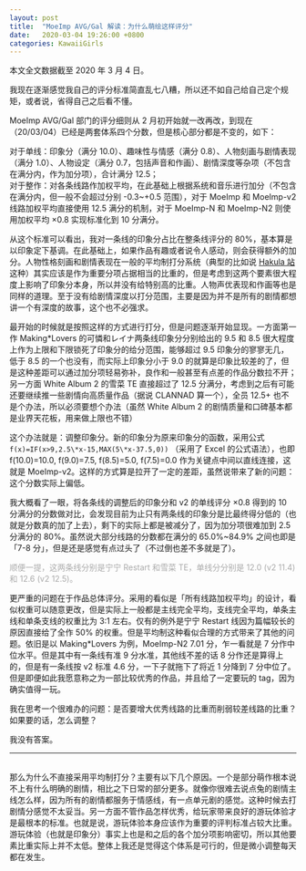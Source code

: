 ```yaml
---
layout: post
title:  "MoeImp AVG/Gal 解读：为什么萌绘这样评分"
date:   2020-03-04 19:26:00 +0800
categories: KawaiiGirls
---
```


本文全文数据截至 2020 年 3 月 4 日。

我现在逐渐感觉我自己的评分标准简直乱七八糟，所以还不如自己给自己定个规矩，或者说，省得自己之后看不懂。

MoeImp AVG/Gal 部门的评分细则从 2 月初开始就一改再改，到现在（20/03/04）已经是两套体系四个分数，但是核心部分都是不变的，如下：

对于单线：印象分（满分 10.0）、趣味性与情感（满分 0.8）、人物刻画与剧情表现（满分 1.0）、人物设定（满分 0.7，包括声音和作画）、剧情深度等杂项（不包含在满分内，作为加分项），合计满分 12.5；<br />
对于整作：对各条线路作加权平均，在此基础上根据系统和音乐进行加分（不包含在满分内，但一般不会超过分别 -0.3~+0.5 范围），对于 MoeImp 和 MoeImp-v2 线路加权平均直接使用 12.5 满分的机制，对于 MoeImp-N 和 MoeImp-N2 则使用加权平均 ×0.8 实现标准化到 10 分满分。

从这个标准可以看出，我对一条线的印象分占比在整条线评分的 80%，基本算是以印象定下基调。在此基础上，如果作品有趣或者说令人感动，则会获得额外的加分。人物性格刻画和剧情表现在一般的平均制打分系统（典型的比如说 [Hakula 站](https://hakula.xyz/avg/impression.html) 这种）其实应该是作为重要分项占据相当的比重的，但是考虑到这两个要素很大程度上影响了印象分本身，所以并没有给特别高的比重。人物声优表现和作画等也是同样的道理。至于没有给剧情深度以打分范围，主要是因为并不是所有的剧情都想讲一个有深度的故事，这个也不必强求。

最开始的时候就是按照这样的方式进行打分，但是问题逐渐开始显现。一方面第一作 Making\*Lovers 的可憐和レイナ两条线印象分分别给出的 9.5 和 8.5 很大程度上作为上限和下限锁死了印象分的给分范围，能够超过 9.5 印象分的寥寥无几，低于 8.5 的一个也没有，而实际上印象分小于 9.0 的就算是印象比较差的了，但是这种差距可以通过加分项轻易弥补，良作和一般甚至有点差的作品分数拉不开；另一方面 White Album 2 的雪菜 TE 直接超过了 12.5 分满分，考虑到之后有可能还要继续推一些剧情向高质量作品（据说 CLANNAD 算一个），全员 12.5+ 也不是个办法，所以必须要想个办法（虽然 White Album 2 的剧情质量和口碑基本都是业界天花板，用来做上限也不错）

这个办法就是：调整印象分。新的印象分为原来印象分的函数，采用公式 `f(x)=IF(x>9,2.5\*x-15,MAX(5\*x-37.5,0))` （采用了 Excel 的公式语法），也即 f(10.0)=10.0, f(9.0)=7.5, f(8.5)=5.0, f(7.5)=0.0 作为关键点中间以直线连接，这就是 MoeImp-v2。这样的方式算是拉开了一定的差距，虽然说带来了新的问题：这个分数实际上偏低。

我大概看了一眼，将各条线的调整后的印象分和 v2 的单线评分 ×0.8 得到的 10 分满分的分数做对比，会发现目前为止只有两条线的印象分是比最终得分低的（也就是分数真的加了上去），剩下的实际上都是被减分了，因为加分项很难加到 2.5 分满分的 80%。虽然说大部分线路的分数都在满分的 65.0%~84.9% 之间也即是「7-8 分」，但是还是感觉有点过头了（不过倒也差不多就是了）。

<p style="color: #AAAAAA">顺便一提，这两条线分别是宁宁 Restart 和雪菜 TE，单线分分别是 12.0 (v2 11.4) 和 12.6 (v2 12.5)。</p>

更严重的问题在于作品总体评分。采用的看似是「所有线路加权平均」的设计，看似权重可以随意更改，但是实际上一般都是主线完全平均，支线完全平均，单条主线和单条支线的权重比为 3:1 左右。仅有的例外是宁宁 Restart 线因为篇幅较长的原因直接给了全作 50% 的权重。但是平均制这种看似合理的方式带来了其他的问题。依旧是以 Making\*Lovers 为例，MoeImp-N2 7.01 分，乍一看就是 7 分作中位水平。但是其中有一条线有准 9 分水准，其他线不差的话 8 分作还是算得上的，但是有一条线按 v2 标准 4.6 分，一下子就拖下了将近 1 分降到 7 分中位了。但是即便如此我愿意称之为一部比较优秀的作品，并且给了一定要玩的 tag，因为确实值得一玩。

我在思考一个很难办的问题：是否要增大优秀线路的比重而削弱较差线路的比重？如果要的话，怎么调整？

我没有答案。

---

<br />那么为什么不直接采用平均制打分？主要有以下几个原因。一个是部分萌作根本说不上有什么明确的剧情，相比之下日常的部分更多。就像你很难去说点兔的剧情主线怎么样，因为所有的剧情都服务于情感线，有一点单元剧的感觉。这种时候去打剧情分感觉不太妥当。另一方面不管作品怎样优秀，给玩家带来良好的游玩体验才是最根本的标准。也就是说，游玩体验本身应该作为重要的评判标准占较大比重。游玩体验（也就是印象分）事实上也是和之后的各个加分项影响密切，所以其他要素比重实际上并不太低。整体上我还是觉得这个体系是可行的，但是微小调整每天都在发生。
